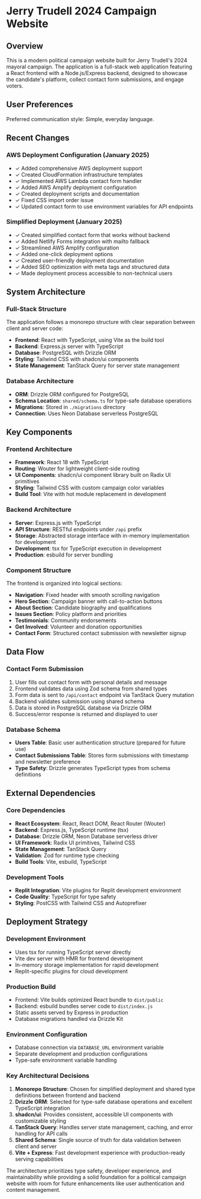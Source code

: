 # Jerry Trudell 2024 Campaign Website

## Overview

This is a modern political campaign website built for Jerry Trudell's 2024 mayoral campaign. The application is a full-stack web application featuring a React frontend with a Node.js/Express backend, designed to showcase the candidate's platform, collect contact form submissions, and engage voters.

## User Preferences

Preferred communication style: Simple, everyday language.

## Recent Changes

### AWS Deployment Configuration (January 2025)
- ✓ Added comprehensive AWS deployment support
- ✓ Created CloudFormation infrastructure templates  
- ✓ Implemented AWS Lambda contact form handler
- ✓ Added AWS Amplify deployment configuration
- ✓ Created deployment scripts and documentation
- ✓ Fixed CSS import order issue
- ✓ Updated contact form to use environment variables for API endpoints

### Simplified Deployment (January 2025)
- ✓ Created simplified contact form that works without backend
- ✓ Added Netlify Forms integration with mailto fallback
- ✓ Streamlined AWS Amplify configuration
- ✓ Added one-click deployment options
- ✓ Created user-friendly deployment documentation
- ✓ Added SEO optimization with meta tags and structured data
- ✓ Made deployment process accessible to non-technical users

## System Architecture

### Full-Stack Structure
The application follows a monorepo structure with clear separation between client and server code:
- **Frontend**: React with TypeScript, using Vite as the build tool
- **Backend**: Express.js server with TypeScript
- **Database**: PostgreSQL with Drizzle ORM
- **Styling**: Tailwind CSS with shadcn/ui components
- **State Management**: TanStack Query for server state management

### Database Architecture
- **ORM**: Drizzle ORM configured for PostgreSQL
- **Schema Location**: `shared/schema.ts` for type-safe database operations
- **Migrations**: Stored in `./migrations` directory
- **Connection**: Uses Neon Database serverless PostgreSQL

## Key Components

### Frontend Architecture
- **Framework**: React 18 with TypeScript
- **Routing**: Wouter for lightweight client-side routing
- **UI Components**: shadcn/ui component library built on Radix UI primitives
- **Styling**: Tailwind CSS with custom campaign color variables
- **Build Tool**: Vite with hot module replacement in development

### Backend Architecture
- **Server**: Express.js with TypeScript
- **API Structure**: RESTful endpoints under `/api` prefix
- **Storage**: Abstracted storage interface with in-memory implementation for development
- **Development**: tsx for TypeScript execution in development
- **Production**: esbuild for server bundling

### Component Structure
The frontend is organized into logical sections:
- **Navigation**: Fixed header with smooth scrolling navigation
- **Hero Section**: Campaign banner with call-to-action buttons
- **About Section**: Candidate biography and qualifications
- **Issues Section**: Policy platform and priorities
- **Testimonials**: Community endorsements
- **Get Involved**: Volunteer and donation opportunities
- **Contact Form**: Structured contact submission with newsletter signup

## Data Flow

### Contact Form Submission
1. User fills out contact form with personal details and message
2. Frontend validates data using Zod schema from shared types
3. Form data is sent to `/api/contact` endpoint via TanStack Query mutation
4. Backend validates submission using shared schema
5. Data is stored in PostgreSQL database via Drizzle ORM
6. Success/error response is returned and displayed to user

### Database Schema
- **Users Table**: Basic user authentication structure (prepared for future use)
- **Contact Submissions Table**: Stores form submissions with timestamp and newsletter preference
- **Type Safety**: Drizzle generates TypeScript types from schema definitions

## External Dependencies

### Core Dependencies
- **React Ecosystem**: React, React DOM, React Router (Wouter)
- **Backend**: Express.js, TypeScript runtime (tsx)
- **Database**: Drizzle ORM, Neon Database serverless driver
- **UI Framework**: Radix UI primitives, Tailwind CSS
- **State Management**: TanStack Query
- **Validation**: Zod for runtime type checking
- **Build Tools**: Vite, esbuild, TypeScript

### Development Tools
- **Replit Integration**: Vite plugins for Replit development environment
- **Code Quality**: TypeScript for type safety
- **Styling**: PostCSS with Tailwind CSS and Autoprefixer

## Deployment Strategy

### Development Environment
- Uses tsx for running TypeScript server directly
- Vite dev server with HMR for frontend development
- In-memory storage implementation for rapid development
- Replit-specific plugins for cloud development

### Production Build
- Frontend: Vite builds optimized React bundle to `dist/public`
- Backend: esbuild bundles server code to `dist/index.js`
- Static assets served by Express in production
- Database migrations handled via Drizzle Kit

### Environment Configuration
- Database connection via `DATABASE_URL` environment variable
- Separate development and production configurations
- Type-safe environment variable handling

### Key Architectural Decisions

1. **Monorepo Structure**: Chosen for simplified deployment and shared type definitions between frontend and backend
2. **Drizzle ORM**: Selected for type-safe database operations and excellent TypeScript integration
3. **shadcn/ui**: Provides consistent, accessible UI components with customizable styling
4. **TanStack Query**: Handles server state management, caching, and error handling for API calls
5. **Shared Schema**: Single source of truth for data validation between client and server
6. **Vite + Express**: Fast development experience with production-ready serving capabilities

The architecture prioritizes type safety, developer experience, and maintainability while providing a solid foundation for a political campaign website with room for future enhancements like user authentication and content management.